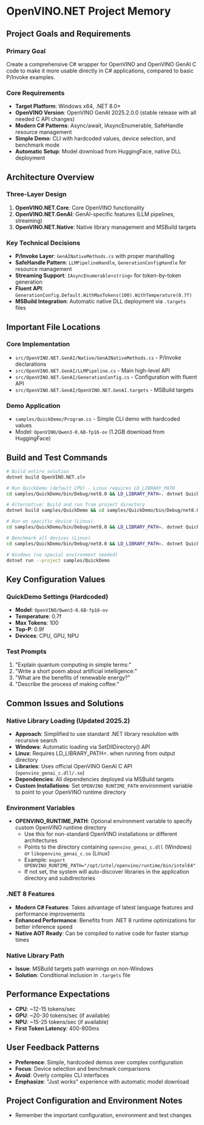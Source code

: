 # OpenVINO.NET Project Memory

## Project Goals and Requirements

### Primary Goal
Create a comprehensive C# wrapper for OpenVINO and OpenVINO GenAI C code to make it more usable directly in C# applications, compared to basic P/Invoke examples.

### Core Requirements
- **Target Platform**: Windows x64, .NET 8.0+
- **OpenVINO Version**: OpenVINO GenAI 2025.2.0.0 (stable release with all needed C API changes)
- **Modern C# Patterns**: Async/await, IAsyncEnumerable, SafeHandle resource management
- **Simple Demo**: CLI with hardcoded values, device selection, and benchmark mode
- **Automatic Setup**: Model download from HuggingFace, native DLL deployment

## Architecture Overview

### Three-Layer Design
1. **OpenVINO.NET.Core**: Core OpenVINO functionality
2. **OpenVINO.NET.GenAI**: GenAI-specific features (LLM pipelines, streaming)
3. **OpenVINO.NET.Native**: Native library management and MSBuild targets

### Key Technical Decisions
- **P/Invoke Layer**: `GenAINativeMethods.cs` with proper marshalling
- **SafeHandle Pattern**: `LLMPipelineHandle`, `GenerationConfigHandle` for resource management
- **Streaming Support**: `IAsyncEnumerable<string>` for token-by-token generation
- **Fluent API**: `GenerationConfig.Default.WithMaxTokens(100).WithTemperature(0.7f)`
- **MSBuild Integration**: Automatic native DLL deployment via `.targets` files

## Important File Locations

### Core Implementation
- `src/OpenVINO.NET.GenAI/Native/GenAINativeMethods.cs` - P/Invoke declarations
- `src/OpenVINO.NET.GenAI/LLMPipeline.cs` - Main high-level API
- `src/OpenVINO.NET.GenAI/GenerationConfig.cs` - Configuration with fluent API
- `src/OpenVINO.NET.GenAI/OpenVINO.NET.GenAI.targets` - MSBuild targets

### Demo Application
- `samples/QuickDemo/Program.cs` - Simple CLI demo with hardcoded values
- Model: `OpenVINO/Qwen3-0.6B-fp16-ov` (1.2GB download from HuggingFace)

## Build and Test Commands

```bash
# Build entire solution
dotnet build OpenVINO.NET.sln

# Run QuickDemo (default CPU) - Linux requires LD_LIBRARY_PATH
cd samples/QuickDemo/bin/Debug/net8.0 && LD_LIBRARY_PATH=. dotnet QuickDemo.dll

# Alternative: Build and run from project directory
dotnet build samples/QuickDemo && cd samples/QuickDemo/bin/Debug/net8.0 && LD_LIBRARY_PATH=. dotnet QuickDemo.dll

# Run on specific device (Linux)
cd samples/QuickDemo/bin/Debug/net8.0 && LD_LIBRARY_PATH=. dotnet QuickDemo.dll --device GPU

# Benchmark all devices (Linux)
cd samples/QuickDemo/bin/Debug/net8.0 && LD_LIBRARY_PATH=. dotnet QuickDemo.dll --benchmark

# Windows (no special environment needed)
dotnet run --project samples/QuickDemo
```

## Key Configuration Values

### QuickDemo Settings (Hardcoded)
- **Model**: `OpenVINO/Qwen3-0.6B-fp16-ov`
- **Temperature**: 0.7f
- **Max Tokens**: 100
- **Top-P**: 0.9f
- **Devices**: CPU, GPU, NPU

### Test Prompts
1. "Explain quantum computing in simple terms:"
2. "Write a short poem about artificial intelligence:"
3. "What are the benefits of renewable energy?"
4. "Describe the process of making coffee:"

## Common Issues and Solutions

### Native Library Loading (Updated 2025.2)
- **Approach**: Simplified to use standard .NET library resolution with recursive search
- **Windows**: Automatic loading via SetDllDirectory() API
- **Linux**: Requires LD_LIBRARY_PATH=. when running from output directory
- **Libraries**: Uses official OpenVINO GenAI C API (`openvino_genai_c.dll/.so`)
- **Dependencies**: All dependencies deployed via MSBuild targets
- **Custom Installations**: Set `OPENVINO_RUNTIME_PATH` environment variable to point to your OpenVINO runtime directory

### Environment Variables
- **OPENVINO_RUNTIME_PATH**: Optional environment variable to specify custom OpenVINO runtime directory
  - Use this for non-standard OpenVINO installations or different architectures
  - Points to the directory containing `openvino_genai_c.dll` (Windows) or `libopenvino_genai_c.so` (Linux)
  - Example: `export OPENVINO_RUNTIME_PATH="/opt/intel/openvino/runtime/bin/intel64"`
  - If not set, the system will auto-discover libraries in the application directory and subdirectories

### .NET 8 Features
- **Modern C# Features**: Takes advantage of latest language features and performance improvements
- **Enhanced Performance**: Benefits from .NET 8 runtime optimizations for better inference speed
- **Native AOT Ready**: Can be compiled to native code for faster startup times

### Native Library Path
- **Issue**: MSBuild targets path warnings on non-Windows
- **Solution**: Conditional inclusion in `.targets` file

## Performance Expectations
- **CPU**: ~12-15 tokens/sec
- **GPU**: ~20-30 tokens/sec (if available)
- **NPU**: ~15-25 tokens/sec (if available)
- **First Token Latency**: 400-800ms

## User Feedback Patterns
- **Preference**: Simple, hardcoded demos over complex configuration
- **Focus**: Device selection and benchmark comparisons
- **Avoid**: Overly complex CLI interfaces
- **Emphasize**: "Just works" experience with automatic model download

## Project Configuration and Environment Notes
- Remember the important configuration, environment and test changes